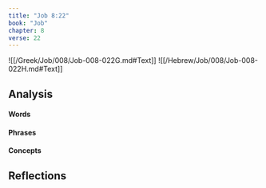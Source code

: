 ```yaml
---
title: "Job 8:22"
book: "Job"
chapter: 8
verse: 22
---
```

![[/Greek/Job/008/Job-008-022G.md#Text]]
![[/Hebrew/Job/008/Job-008-022H.md#Text]]

## Analysis

#### Words

#### Phrases

#### Concepts

## Reflections
